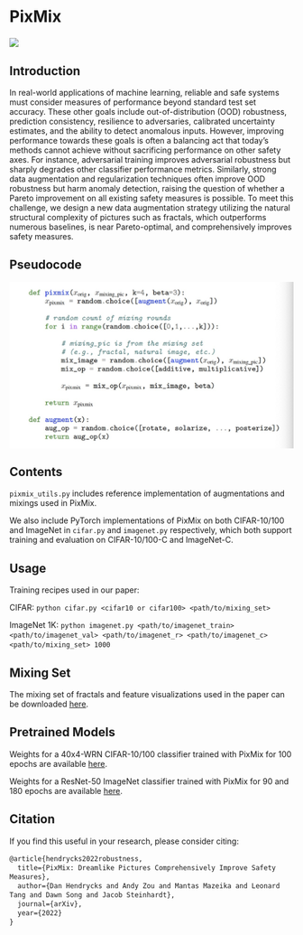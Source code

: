 # PixMix

<img align="center" src="assets/pixmix.png" width="750">

## Introduction

In real-world applications of machine learning, reliable and safe systems must consider
measures of performance beyond standard test set accuracy. These other goals
include out-of-distribution (OOD) robustness, prediction consistency, resilience to
adversaries, calibrated uncertainty estimates, and the ability to detect anomalous
inputs. However, improving performance towards these goals is often a balancing
act that today’s methods cannot achieve without sacrificing performance on other
safety axes. For instance, adversarial training improves adversarial robustness
but sharply degrades other classifier performance metrics. Similarly, strong data
augmentation and regularization techniques often improve OOD robustness but
harm anomaly detection, raising the question of whether a Pareto improvement on
all existing safety measures is possible. To meet this challenge, we design a new
data augmentation strategy utilizing the natural structural complexity of pictures
such as fractals, which outperforms numerous baselines, is near Pareto-optimal,
and comprehensively improves safety measures.


## Pseudocode

<img align="center" src="assets/pixmix_code.png" width="750">

## Contents

`pixmix_utils.py` includes reference implementation of augmentations and mixings used in PixMix.

We also include PyTorch implementations of PixMix on both CIFAR-10/100 and
ImageNet in `cifar.py` and `imagenet.py` respectively, which both support
training and evaluation on CIFAR-10/100-C and ImageNet-C.

## Usage

Training recipes used in our paper:

CIFAR: `python cifar.py <cifar10 or cifar100> <path/to/mixing_set>`

ImageNet 1K: `python imagenet.py <path/to/imagenet_train> <path/to/imagenet_val> <path/to/imagenet_r> <path/to/imagenet_c> <path/to/mixing_set> 1000`

## Mixing Set

The mixing set of fractals and feature visualizations used in the paper can be downloaded
[here](https://drive.google.com/file/d/1qC2gIUx9ARU7zhgI4IwGD3YcFhm8J4cA/view?usp=sharing).

## Pretrained Models
Weights for a 40x4-WRN CIFAR-10/100 classifier trained with PixMix for 100 epochs are available
[here](https://drive.google.com/drive/folders/1tHu2MBU3P9lvgtc06_VaC6AsMqwyYFSA?usp=sharing).

Weights for a ResNet-50 ImageNet classifier trained with PixMix for 90 and 180 epochs are available
[here](https://drive.google.com/drive/folders/1tHu2MBU3P9lvgtc06_VaC6AsMqwyYFSA?usp=sharing).

## Citation

If you find this useful in your research, please consider citing:

    @article{hendrycks2022robustness,
      title={PixMix: Dreamlike Pictures Comprehensively Improve Safety Measures},
      author={Dan Hendrycks and Andy Zou and Mantas Mazeika and Leonard Tang and Dawn Song and Jacob Steinhardt},
      journal={arXiv},
      year={2022}
    }
